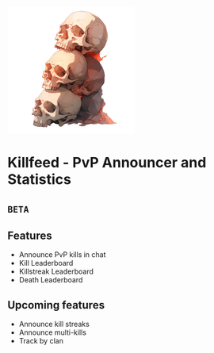 ![](logo.png)
# Killfeed - PvP Announcer and Statistics

## `BETA`

## Features
- Announce PvP kills in chat
- Kill Leaderboard
- Killstreak Leaderboard
- Death Leaderboard

 
## Upcoming features
- Announce kill streaks
- Announce multi-kills
- Track by clan